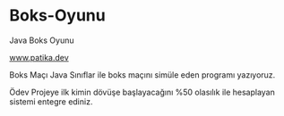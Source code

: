 # Boks-Oyunu
Java Boks Oyunu

www.patika.dev

Boks Maçı
Java Sınıflar ile boks maçını simüle eden programı yazıyoruz.

Ödev
Projeye ilk kimin dövüşe başlayacağını %50 olasılık ile hesaplayan sistemi entegre ediniz.
